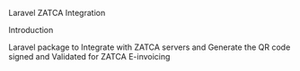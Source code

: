 Laravel ZATCA Integration

Introduction

Laravel package to Integrate with ZATCA servers and Generate the QR code signed and Validated for ZATCA E-invoicing
